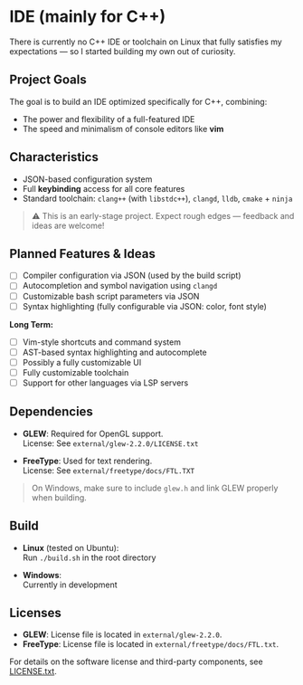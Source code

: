 # IDE (mainly for C++)

There is currently no C++ IDE or toolchain on Linux that fully satisfies my expectations — so I started building my own out of curiosity.

## Project Goals

The goal is to build an IDE optimized specifically for C++, combining:

- The power and flexibility of a full-featured IDE
- The speed and minimalism of console editors like **vim**

## Characteristics

- JSON-based configuration system
- Full **keybinding** access for all core features
- Standard toolchain: `clang++` (with `libstdc++`), `clangd`, `lldb`, `cmake` + `ninja`

> ⚠️ This is an early-stage project. Expect rough edges — feedback and ideas are welcome!

## Planned Features & Ideas

- [ ] Compiler configuration via JSON (used by the build script)
- [ ] Autocompletion and symbol navigation using `clangd`
- [ ] Customizable bash script parameters via JSON
- [ ] Syntax highlighting (fully configurable via JSON: color, font style)

**Long Term:**

- [ ] Vim-style shortcuts and command system
- [ ] AST-based syntax highlighting and autocomplete
- [ ] Possibly a fully customizable UI
- [ ] Fully customizable toolchain
- [ ] Support for other languages via LSP servers

## Dependencies

- **GLEW**: Required for OpenGL support.  
  License: See `external/glew-2.2.0/LICENSE.txt`

- **FreeType**: Used for text rendering.  
  License: See `external/freetype/docs/FTL.TXT`

> On Windows, make sure to include `glew.h` and link GLEW properly when building.

## Build

- **Linux** (tested on Ubuntu):  
  Run `./build.sh` in the root directory

- **Windows**:  
  Currently in development

## Licenses

- **GLEW**: License file is located in `external/glew-2.2.0`.
- **FreeType**: License file is located in `external/freetype/docs/FTL.txt`.

For details on the software license and third-party components, see [LICENSE.txt](./LICENSE.txt).
